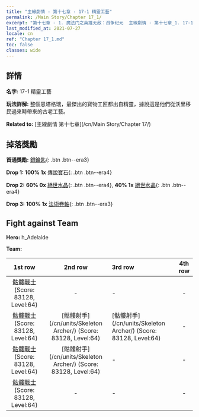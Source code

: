 ```yaml
---
title: "主線劇情 - 第十七章 - 17-1 精靈工藝"
permalink: /Main Story/Chapter 17_1/
excerpt: "第十七章 - 1. 魔法门之英雄无敌：战争纪元  主線劇情 - 第十七章_1. 17-1 精靈工藝"
last_modified_at: 2021-07-27
locale: cn
ref: "Chapter 17_1.md"
toc: false
classes: wide
---
```


## 詳情

 **名字:** 17-1 精靈工藝

 **玩法詳解:** 整個恩塔格瑞，最傑出的寶物工匠都出自精靈，據說這是他們從沃里移民過來時帶來的古老工藝。

 **Related to:** [主線劇情 第十七章](/cn/Main Story/Chapter 17/)

## 掉落獎勵

 **首通獎勵:** [銀鑰匙](/cn/Items/con_693/){: .btn .btn--era3}

 **Drop 1:** **100% 1x** [傳說寶石](/cn/Items/mat_58/){: .btn .btn--era4}

 **Drop 2:** **60% 0x** [絕世水晶](/cn/Items/mat_52/){: .btn .btn--era4}, **40% 1x** [絕世水晶](/cn/Items/mat_52/){: .btn .btn--era4}

 **Drop 3:** **100% 1x** [法術卷軸](/cn/Items/con_694/){: .btn .btn--era3}


## Fight against Team
 **Hero:** h_Adelaide

 **Team:**


  | 1st row | 2nd row | 3rd row | 4th row |
  |:----:|:----:|:----|:----:|
  | [骷髏戰士](/cn/units/Skeleton/) (Score: 83128, Level:64)  | - | - | - |
  | [骷髏戰士](/cn/units/Skeleton/) (Score: 83128, Level:64)  | [骷髏射手](/cn/units/Skeleton Archer/) (Score: 83128, Level:64)  | [骷髏射手](/cn/units/Skeleton Archer/) (Score: 83128, Level:64)  | - |
  | [骷髏戰士](/cn/units/Skeleton/) (Score: 83128, Level:64)  | [骷髏射手](/cn/units/Skeleton Archer/) (Score: 83128, Level:64)  | - | - |
  | [骷髏戰士](/cn/units/Skeleton/) (Score: 83128, Level:64)  | - | - | - |


